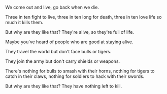 We come out and live,
go back when we die.

Three in ten fight to live,
three in ten long for death,
three in ten love life so much it kills them.

But why are they like that?
They're alive, so they're full of life.

Maybe you've heard of
people who are good at staying alive.

They travel the world
but don't face bulls or tigers.

They join the army
but don't carry shields or weapons.

There's nothing for bulls to smash with their horns,
nothing for tigers to catch in their claws,
nothing for soldiers to hack with their swords.

But why are they like that?
They have nothing left to kill.
